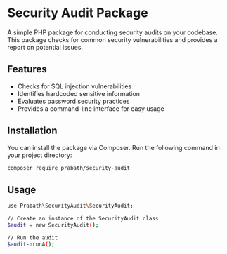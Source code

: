# Security Audit Package

A simple PHP package for conducting security audits on your codebase. This package checks for common security vulnerabilities and provides a report on potential issues.

## Features

- Checks for SQL injection vulnerabilities
- Identifies hardcoded sensitive information
- Evaluates password security practices
- Provides a command-line interface for easy usage

## Installation

You can install the package via Composer. Run the following command in your project directory:

```bash
composer require prabath/security-audit
```
## Usage

```bash
use Prabath\SecurityAudit\SecurityAudit;

// Create an instance of the SecurityAudit class
$audit = new SecurityAudit();

// Run the audit
$audit->runA();

